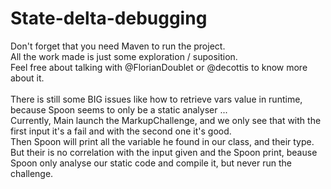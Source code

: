 # State-delta-debugging
Don't forget that you need Maven to run the project.<br />
All the work made is just some exploration / suposition.<br />
Feel free about talking with @FlorianDoublet or @decottis to know more about it.
<br />
<br />
There is still some BIG issues like how to retrieve vars value in runtime, because Spoon seems to only be a static analyser ... <br />
Currently, Main launch the MarkupChallenge, and we only see that with the first input it's a fail and with the second one it's good.
<br />Then Spoon will print all the variable he found in our class, and their type. But their is no correlation with the input given and the Spoon print, beause Spoon only analyse our static code and compile it, but never run the challenge.
